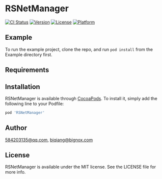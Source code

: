 # RSNetManager

[![CI Status](https://img.shields.io/travis/584203135@qq.com/RSNetManager.svg?style=flat)](https://travis-ci.org/584203135@qq.com/RSNetManager)
[![Version](https://img.shields.io/cocoapods/v/RSNetManager.svg?style=flat)](https://cocoapods.org/pods/RSNetManager)
[![License](https://img.shields.io/cocoapods/l/RSNetManager.svg?style=flat)](https://cocoapods.org/pods/RSNetManager)
[![Platform](https://img.shields.io/cocoapods/p/RSNetManager.svg?style=flat)](https://cocoapods.org/pods/RSNetManager)

## Example

To run the example project, clone the repo, and run `pod install` from the Example directory first.

## Requirements

## Installation

RSNetManager is available through [CocoaPods](https://cocoapods.org). To install
it, simply add the following line to your Podfile:

```ruby
pod 'RSNetManager'
```

## Author

584203135@qq.com, biqiang@bignox.com

## License

RSNetManager is available under the MIT license. See the LICENSE file for more info.
